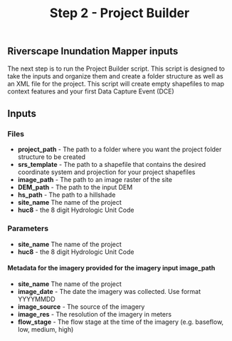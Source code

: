﻿---
title: Step 2 - Project Builder
weight: 1
---

## Riverscape Inundation Mapper inputs

The next step is to run the Project Builder script. This script is designed to take the inputs and organize them and create a folder structure as well as an XML file for the project. This script will create empty shapefiles to map context features and your first Data Capture Event (DCE)

## Inputs
### Files
- **project_path** - The path to a folder where you want the project folder structure to be created
- **srs_template** - The path to a shapefile that contains the desired coordinate system and projection for your project shapefiles
- **image_path** - The path to an image raster of the site 
- **DEM_path** - The path to the input DEM
- **hs_path** - The path to a hillshade
- **site_name** The name of the project
- **huc8** - the 8 digit Hydrologic Unit Code

### Parameters
- **site_name** The name of the project
- **huc8** - the 8 digit Hydrologic Unit Code
#### Metadata for the imagery provided for the imagery input image_path
- **site_name** The name of the project
- **image_date** - The date the imagery was collected. Use format YYYYMMDD
- **image_source** - The source of the imagery
- **image_res** - The resolution of the imagery in meters
- **flow_stage** - The flow stage at the time of the imagery (e.g. baseflow, low, medium, high)

